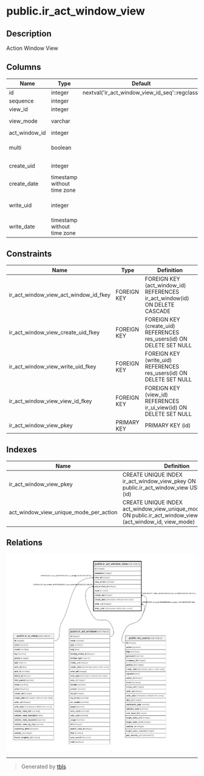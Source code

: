 # public.ir_act_window_view

## Description

Action Window View

## Columns

| Name | Type | Default | Nullable | Children | Parents | Comment |
| ---- | ---- | ------- | -------- | -------- | ------- | ------- |
| id | integer | nextval('ir_act_window_view_id_seq'::regclass) | false |  |  |  |
| sequence | integer |  | true |  |  | Sequence |
| view_id | integer |  | true |  | [public.ir_ui_view](public.ir_ui_view.md) | View |
| view_mode | varchar |  | false |  |  | View Type |
| act_window_id | integer |  | true |  | [public.ir_act_window](public.ir_act_window.md) | Action |
| multi | boolean |  | true |  |  | On Multiple Doc. |
| create_uid | integer |  | true |  | [public.res_users](public.res_users.md) | Created by |
| create_date | timestamp without time zone |  | true |  |  | Created on |
| write_uid | integer |  | true |  | [public.res_users](public.res_users.md) | Last Updated by |
| write_date | timestamp without time zone |  | true |  |  | Last Updated on |

## Constraints

| Name | Type | Definition |
| ---- | ---- | ---------- |
| ir_act_window_view_act_window_id_fkey | FOREIGN KEY | FOREIGN KEY (act_window_id) REFERENCES ir_act_window(id) ON DELETE CASCADE |
| ir_act_window_view_create_uid_fkey | FOREIGN KEY | FOREIGN KEY (create_uid) REFERENCES res_users(id) ON DELETE SET NULL |
| ir_act_window_view_write_uid_fkey | FOREIGN KEY | FOREIGN KEY (write_uid) REFERENCES res_users(id) ON DELETE SET NULL |
| ir_act_window_view_view_id_fkey | FOREIGN KEY | FOREIGN KEY (view_id) REFERENCES ir_ui_view(id) ON DELETE SET NULL |
| ir_act_window_view_pkey | PRIMARY KEY | PRIMARY KEY (id) |

## Indexes

| Name | Definition |
| ---- | ---------- |
| ir_act_window_view_pkey | CREATE UNIQUE INDEX ir_act_window_view_pkey ON public.ir_act_window_view USING btree (id) |
| act_window_view_unique_mode_per_action | CREATE UNIQUE INDEX act_window_view_unique_mode_per_action ON public.ir_act_window_view USING btree (act_window_id, view_mode) |

## Relations

![er](public.ir_act_window_view.svg)

---

> Generated by [tbls](https://github.com/k1LoW/tbls)
